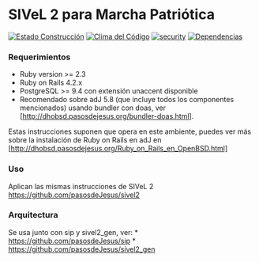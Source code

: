 # SIVeL 2 para Marcha Patriótica
[![Estado Construcción](https://api.travis-ci.org/pasosdeJesus/sivel2.svg?branch=master)](https://travis-ci.org/pasosdeJesus/sivel2) [![Clima del Código](https://codeclimate.com/github/pasosdeJesus/sivel2/badges/gpa.svg)](https://codeclimate.com/github/pasosdeJesus/sivel2) [![security](https://hakiri.io/github/pasosdeJesus/sivel2/master.svg)](https://hakiri.io/github/pasosdeJesus/sivel2/master) [![Dependencias](https://gemnasium.com/pasosdeJesus/sivel2.svg)](https://gemnasium.com/pasosdeJesus/sivel2) 


### Requerimientos


* Ruby version >= 2.3
* Ruby on Rails 4.2.x
* PostgreSQL >= 9.4 con extensión unaccent disponible
* Recomendado sobre adJ 5.8 (que incluye todos los componentes mencionados) 
  usando bundler con doas, ver 
  [http://dhobsd.pasosdejesus.org/bundler-doas.html].  

Estas instrucciones suponen que opera en este ambiente, puedes ver más sobre
la instalación de Ruby on Rails en adJ en 
[http://dhobsd.pasosdejesus.org/Ruby_on_Rails_en_OpenBSD.html]

### Uso
Aplican las mismas instrucciones de SIVeL 2
	https://github.com/pasosdeJesus/sivel2

### Arquitectura
Se usa junto con sip y sivel2_gen, ver:
	* https://github.com/pasosdeJesus/sip
	* https://github.com/pasosdeJesus/sivel2_gen

